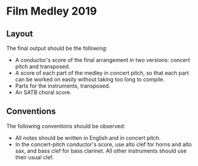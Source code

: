 # Film Medley 2019

## Layout

The final output should be the following:

* A conductor's score of the final arrangement in two versions: concert pitch and transposed.
* A score of each part of the medley in concert pitch, so that each part can be worked on easily without taking too long to compile.
* Parts for the instruments, transposed.
* An SATB choral score.

## Conventions

The following conventions should be observed:

* All notes should be written in English and in concert pitch.
* In the concert-pitch conductor's score, use alto clef for horns and alto sax, and bass clef for bass clarinet. All other instruments should use their usual clef.